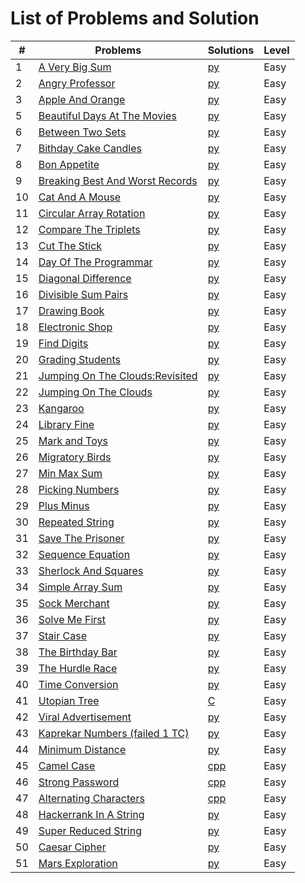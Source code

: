 # List of Problems and Solution

| #   | Problems                                                                                                                                                                                                              | Solutions                                                                                                                                | Level      |
| --- | --------------------------------------------------------------------------------------------------------------------------------------------------------------------------------------------------------------------- | -----------------------------------------------------------------------------------------------------------------------------------------| ---------- |
| 1   | [A Very Big Sum](https://www.hackerrank.com/challenges/a-very-big-sum/problem)                                                                                                                                        | [py](https://github.com/asbaravkar/hackerank-solutions-problem-solving/blob/master/Problem%20Solving/Easy/aVeryBigSum.py)                | Easy       |
| 2   | [Angry Professor](https://www.hackerrank.com/challenges/angry-professor/problem)                                                                                                                                      | [py](https://github.com/asbaravkar/hackerank-solutions-problem-solving/blob/master/Problem%20Solving/Easy/angryProfessor.py)   		 | Easy       |
| 3   | [Apple And Orange](https://www.hackerrank.com/challenges/apple-and-orange/problem)                                                                                                                                    | [py](https://github.com/asbaravkar/hackerank-solutions-problem-solving/blob/master/Problem%20Solving/Easy/appleAndOrange.py)        	 | Easy       |
| 5   | [Beautiful Days At The Movies](https://www.hackerrank.com/challenges/beautiful-days-at-the-movies/problem)                                                                                                            | [py](https://github.com/asbaravkar/hackerank-solutions-problem-solving/blob/master/Problem%20Solving/Easy/beautifulDaysAtTheMovies.py) 	 | Easy       |
| 6   | [Between Two Sets](https://www.hackerrank.com/challenges/between-two-sets/problem)                                                                    								      | [py](https://github.com/asbaravkar/hackerank-solutions-problem-solving/blob/master/Problem%20Solving/Easy/betweenTwoSets.py)  		 | Easy       |
| 7   | [Bithday Cake Candles](https://www.hackerrank.com/challenges/birthday-cake-candles/problem)                                                        							              | [py](https://github.com/asbaravkar/hackerank-solutions-problem-solving/blob/master/Problem%20Solving/Easy/birthdayCakeCandles.py)     	 | Easy       |
| 8   | [Bon Appetite](https://www.hackerrank.com/challenges/bon-appetit/problem)																	      | [py](https://github.com/asbaravkar/hackerank-solutions-problem-solving/blob/master/Problem%20Solving/Easy/bonAppetit.py)                 | Easy       |
| 9   | [Breaking Best And Worst Records](https://www.hackerrank.com/challenges/breaking-best-and-worst-records/problem)												      | [py](https://github.com/asbaravkar/hackerank-solutions-problem-solving/blob/master/Problem%20Solving/Easy/breakingBestAndWorstRecords.py)| Easy       |
| 10  | [Cat And A Mouse](https://www.hackerrank.com/challenges/cats-and-a-mouse/problem)																      | [py](https://github.com/asbaravkar/hackerank-solutions-problem-solving/blob/master/Problem%20Solving/Easy/catAndAMouse.py)               | Easy       |			
| 11  | [Circular Array Rotation](https://www.hackerrank.com/challenges/circular-array-rotation/problem)														      | [py](https://github.com/asbaravkar/hackerank-solutions-problem-solving/blob/master/Problem%20Solving/Easy/circularArrayRotation.py)      | Easy       |
| 12  | [Compare The Triplets](https://www.hackerrank.com/challenges/compare-the-triplets/problem)															      | [py](https://github.com/asbaravkar/hackerank-solutions-problem-solving/blob/master/Problem%20Solving/Easy/compareTheTriplets.py)         | Easy       |
| 13  |	[Cut The Stick](https://www.hackerrank.com/challenges/cut-the-sticks/problem)																	      | [py](https://github.com/asbaravkar/hackerank-solutions-problem-solving/blob/master/Problem%20Solving/Easy/cutTheStick.py)                | Easy       |
| 14  |	[Day Of The Programmar](https://www.hackerrank.com/challenges/day-of-the-programmer/problem)															      | [py](https://github.com/asbaravkar/hackerank-solutions-problem-solving/blob/master/Problem%20Solving/Easy/dayOfTheProgrammar.py)         | Easy       |
| 15  | [Diagonal Difference](https://www.hackerrank.com/challenges/diagonal-difference/problem)															      | [py](https://github.com/asbaravkar/hackerank-solutions-problem-solving/blob/master/Problem%20Solving/Easy/diagonalDifference.py)         | Easy       |
| 16  |	[Divisible Sum Pairs](https://www.hackerrank.com/challenges/divisible-sum-pairs/problem)															      | [py](https://github.com/asbaravkar/hackerank-solutions-problem-solving/blob/master/Problem%20Solving/Easy/divisibleSumPairs.py)          | Easy       |
| 17  |	[Drawing Book](https://www.hackerrank.com/challenges/drawing-book/problem)																	      | [py](https://github.com/asbaravkar/hackerank-solutions-problem-solving/blob/master/Problem%20Solving/Easy/drawingBook.py)                | Easy       |
| 18  |	[Electronic Shop](https://www.hackerrank.com/challenges/electronics-shop/problem)																      | [py](https://github.com/asbaravkar/hackerank-solutions-problem-solving/blob/master/Problem%20Solving/Easy/electronicsShop.py)            | Easy       |
| 19  | [Find Digits](https://www.hackerrank.com/challenges/find-digits/problem)																	      | [py](https://github.com/asbaravkar/hackerank-solutions-problem-solving/blob/master/Problem%20Solving/Easy/findDigits.py)                 | Easy       |
| 20  |	[Grading Students](https://www.hackerrank.com/challenges/grading/problem)																	      | [py](https://github.com/asbaravkar/hackerank-solutions-problem-solving/blob/master/Problem%20Solving/Easy/gradingStudents.py)            | Easy       |
| 21  | [Jumping On The Clouds:Revisited](https://www.hackerrank.com/challenges/jumping-on-the-clouds-revisited/problem)												      | [py](https://github.com/asbaravkar/hackerank-solutions-problem-solving/blob/master/Problem%20Solving/Easy/jumpingOnCloudsRevisited.py)   | Easy       |
| 22  | [Jumping On The Clouds](https://www.hackerrank.com/challenges/jumping-on-the-clouds/problem?h_l=interview&playlist_slugs%5B%5D%5B%5D=interview-preparation-kit&playlist_slugs%5B%5D%5B%5D=warmup)		      | [py](https://github.com/asbaravkar/hackerank-solutions-problem-solving/blob/master/Problem%20Solving/Easy/jumpingOnTheClouds.py)         | Easy       |
| 23  | [Kangaroo](https://www.hackerrank.com/challenges/kangaroo/problem)																		      | [py](https://github.com/asbaravkar/hackerank-solutions-problem-solving/blob/master/Problem%20Solving/Easy/kangaroo.py)                   | Easy       |
| 24  | [Library Fine](https://www.hackerrank.com/challenges/library-fine/problem)																	      | [py](https://github.com/asbaravkar/hackerank-solutions-problem-solving/blob/master/Problem%20Solving/Easy/libraryFine.py)                | Easy       |
| 25  | [Mark and Toys](https://www.hackerrank.com/challenges/mark-and-toys/problem)																              | [py](https://github.com/asbaravkar/hackerank-solutions-problem-solving/blob/master/Problem%20Solving/Easy/markAndToys.py)                | Easy       |
| 26  | [Migratory Birds](https://www.hackerrank.com/challenges/migratory-birds/problem)																      | [py](https://github.com/asbaravkar/hackerank-solutions-problem-solving/blob/master/Problem%20Solving/Easy/migratoryBirds.py)             | Easy       |
| 27  |	[Min Max Sum](https://www.hackerrank.com/challenges/mini-max-sum/problem)																	      | [py](https://github.com/asbaravkar/hackerank-solutions-problem-solving/blob/master/Problem%20Solving/Easy/minMaxSum.py)                  | Easy       |
| 28  |	[Picking Numbers](https://www.hackerrank.com/challenges/picking-numbers/problem)																      | [py](https://github.com/asbaravkar/hackerank-solutions-problem-solving/blob/master/Problem%20Solving/Easy/pickingNumbers.py)             | Easy       |
| 29  |	[Plus Minus](https://www.hackerrank.com/challenges/plus-minus/problem)																		      | [py](https://github.com/asbaravkar/hackerank-solutions-problem-solving/blob/master/Problem%20Solving/Easy/plusMinus.py)                  | Easy       |
| 30  |	[Repeated String](https://www.hackerrank.com/challenges/repeated-string/problem)																      | [py](https://github.com/asbaravkar/hackerank-solutions-problem-solving/blob/master/Problem%20Solving/Easy/repeatedString.py)             | Easy       |
| 31  |	[Save The Prisoner](https://www.hackerrank.com/challenges/save-the-prisoner/problem)																      | [py](https://github.com/asbaravkar/hackerank-solutions-problem-solving/blob/master/Problem%20Solving/Easy/saveThePrisoner.py)          	 | Easy       |
| 32  |	[Sequence Equation](https://www.hackerrank.com/challenges/permutation-equation/problem)																      | [py](https://github.com/asbaravkar/hackerank-solutions-problem-solving/blob/master/Problem%20Solving/Easy/sequenceEquation.py)           | Easy       |
| 33  |	[Sherlock And Squares](https://www.hackerrank.com/challenges/sherlock-and-squares/problem)															      | [py](https://github.com/asbaravkar/hackerank-solutions-problem-solving/blob/master/Problem%20Solving/Easy/sherlockAndSquares.py)         | Easy       |
| 34  |	[Simple Array Sum](https://www.hackerrank.com/challenges/simple-array-sum/problem)																      | [py](https://github.com/asbaravkar/hackerank-solutions-problem-solving/blob/master/Problem%20Solving/Easy/simpleArraySum.py)         	 | Easy       |
| 35  |	[Sock Merchant](https://www.hackerrank.com/challenges/sock-merchant/problem?h_l=interview&playlist_slugs%5B%5D=interview-preparation-kit&playlist_slugs%5B%5D=warmup)						      | [py](https://github.com/asbaravkar/hackerank-solutions-problem-solving/blob/master/Problem%20Solving/Easy/sockMerchant.py)               | Easy       |
| 36  |	[Solve Me First](https://www.hackerrank.com/challenges/solve-me-first/problem)																	      | [py](https://github.com/asbaravkar/hackerank-solutions-problem-solving/blob/master/Problem%20Solving/Easy/solveMeFirst.py)               | Easy       |
| 37  |	[Stair Case](https://www.hackerrank.com/challenges/staircase/problem)																		      | [py](https://github.com/asbaravkar/hackerank-solutions-problem-solving/blob/master/Problem%20Solving/Easy/staircase.py)                  | Easy       |
| 38  |	[The Birthday Bar](https://www.hackerrank.com/challenges/the-birthday-bar/problem)																      | [py](https://github.com/asbaravkar/hackerank-solutions-problem-solving/blob/master/Problem%20Solving/Easy/theBirthdayBar.py)             | Easy       |
| 39  |	[The Hurdle Race](https://www.hackerrank.com/challenges/the-hurdle-race/problem)																      | [py](https://github.com/asbaravkar/hackerank-solutions-problem-solving/blob/master/Problem%20Solving/Easy/theHurdleRace.py)              | Easy       |
| 40  |	[Time Conversion](https://www.hackerrank.com/challenges/time-conversion/problem)																      | [py](https://github.com/asbaravkar/hackerank-solutions-problem-solving/blob/master/Problem%20Solving/Easy/timeConversion.py)             | Easy       |
| 41  |	[Utopian Tree](https://www.hackerrank.com/challenges/utopian-tree/problem)																	      | [C](https://github.com/asbaravkar/hackerank-solutions-problem-solving/blob/master/Problem%20Solving/Easy/aVeryBigSum.py)                 | Easy       |
| 42  |	[Viral Advertisement](https://www.hackerrank.com/challenges/strange-advertising/problem)															      | [py](https://github.com/asbaravkar/hackerank-solutions-problem-solving/blob/master/Problem%20Solving/Easy/viralAdvertisement.py)         | Easy       |
| 43  | [Kaprekar Numbers (failed 1 TC)](https://www.hackerrank.com/challenges/kaprekar-numbers/problem)														      | [py](https://github.com/asbaravkar/hackerank-solutions-problem-solving/blob/master/Problem%20Solving/Easy/kaprekarNumbers.py)		 | Easy       |
| 44  | [Minimum Distance](https://www.hackerrank.com/challenges/minimum-distances/problem)																      | [py](https://github.com/asbaravkar/hackerank-solutions-problem-solving/blob/master/Problem%20Solving/Easy/minimumDistance.py)		 | Easy       |
| 45  | [Camel Case](https://www.hackerrank.com/challenges/camelcase/problem)																		      | [cpp](https://github.com/asbaravkar/hackerank-solutions-problem-solving/blob/master/Problem%20Solving/Easy/camelCase.cpp)		 | Easy	      |
| 46  | [Strong Password](https://www.hackerrank.com/challenges/strong-password/problem)																      | [cpp](https://github.com/asbaravkar/hackerank-solutions-problem-solving/blob/master/Problem%20Solving/Easy/strongPassword.cpp)		 | Easy	      |
| 47  | [Alternating Characters](https://www.hackerrank.com/challenges/alternating-characters/problem)															      | [cpp](https://github.com/asbaravkar/hackerank-solutions-problem-solving/blob/master/Problem%20Solving/Easy/alternatingCharacters.cpp)	 | Easy       |
| 48  | [Hackerrank In A String](https://www.hackerrank.com/challenges/hackerrank-in-a-string/problem)															      | [py](https://github.com/asbaravkar/hackerank-solutions-problem-solving/blob/master/Problem%20Solving/Easy/hackerrankInAString.py)	 | Easy       |
| 49  | [Super Reduced String](https://www.hackerrank.com/challenges/reduced-string/problem)																      | [py](https://github.com/asbaravkar/hackerank-solutions-problem-solving/blob/master/Problem%20Solving/Easy/superReducedString.py)	 | Easy       |
| 50  | [Caesar Cipher](https://www.hackerrank.com/challenges/caesar-cipher-1/problem)																	      | [py](https://github.com/asbaravkar/hackerank-solutions-problem-solving/blob/master/Problem%20Solving/Easy/caesarCipher.py)		 | Easy       |
| 51  | [Mars Exploration](https://www.hackerrank.com/challenges/mars-exploration/problem)																      | [py](https://github.com/asbaravkar/hackerank-solutions-problem-solving/blob/master/Problem%20Solving/Easy/marsExploration.py)	  	 | Easy       |